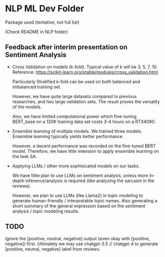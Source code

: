 # NLP ML Dev Folder

Package used (tentative, not full list)

(Check README in NLP folder)

## Feedback after interim presentation on Sentiment Analysis

- Cross Validation on models (k-fold). Typical value of k will be 3, 5, 7, 10.  
Reference: https://scikit-learn.org/stable/modules/cross_validation.html

    Particularly Stratified k-fold can be used on both balanced and imbalanced training set.

    However, we have quite large datasets compared to previous researches, and two large validation sets. The result proves the versality of the models.

    Also, we have limited computational power which fine-tuning BERT_base on a 120K training data set costs 3-4 hours on a RTX4090.

- Ensemble learning of multiple models. We trained three models. Ensemble learning typically yields better performance.

    However, a decent performance was recorded on the fine-tuned BERT model. Therefore, we have little intension to apply ensemble learning on the task SA.

- Applying LLMs / other more sophisicated models on our tasks.

    We have little plan to use LLMs on sentiment analysis, unless more in-depth inference/analysis is required (like analyzing the sarcasm in the reviews).

    However, we plan to use LLMs (like Llama2) in topic modeling to generate human-friendly / interpretable topic names. Also generating a short summary of the general impression based on the sentiment analysis / topic modeling results.

## TODO

Ignore the [positive, neutral, negative] output (even okay with [positive, negative]) first. Utlimately we may use chatgpt-3.5 // chatgpt-4 to generate [positive, neutral, negative] label from reviews.

